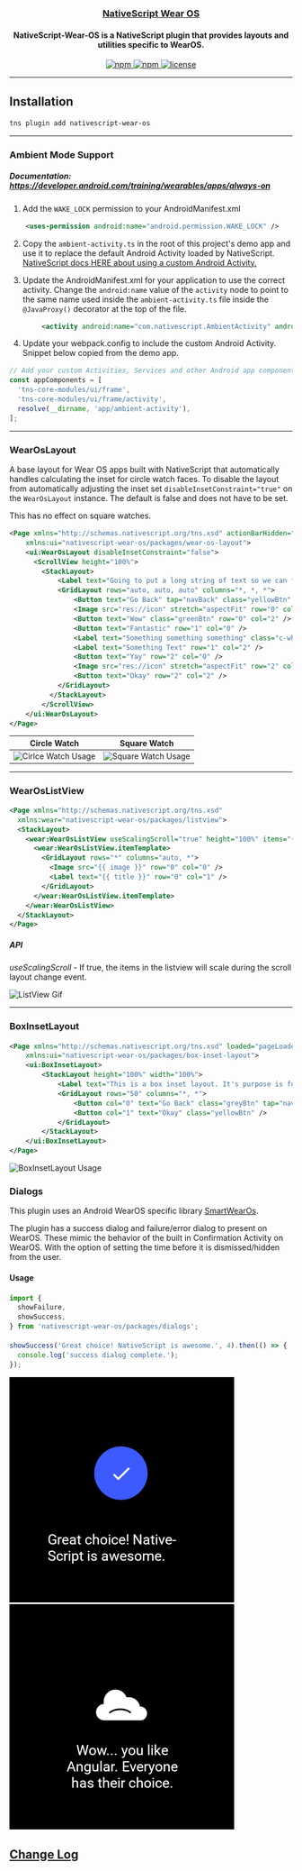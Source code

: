 <a align="center" href="https://www.npmjs.com/package/nativescript-wear-os">
    <h3 align="center">NativeScript Wear OS</h3>
</a>
<h4 align="center">
NativeScript-Wear-OS is a NativeScript plugin that provides layouts and utilities specific to WearOS.
</h4>

<p align="center">
    <a href="https://www.npmjs.com/package/nativescript-wear-os">
        <img src="https://img.shields.io/npm/v/nativescript-wear-os.svg" alt="npm">
    </a>
    <a href="https://www.npmjs.com/package/nativescript-wear-os">
        <img src="https://img.shields.io/npm/dt/nativescript-wear-os.svg?label=npm%20downloads" alt="npm">
    </a>
    <a href="https://github.com/bradmartin/nativescript-wear-os/blob/master/LICENSE">
        <img src="https://img.shields.io/github/license/bradmartin/nativescript-wear-os.svg" alt="license">
    </a>
</p>

---

## Installation

```bash
tns plugin add nativescript-wear-os
```

---

### Ambient Mode Support

##### Documentation: _https://developer.android.com/training/wearables/apps/always-on_

1. Add the `WAKE_LOCK` permission to your AndroidManifest.xml

```xml
	<uses-permission android:name="android.permission.WAKE_LOCK" />
```

2. Copy the `ambient-activity.ts` in the root of this project's demo app and use it to replace the default Android Activity loaded by NativeScript. [NativeScript docs HERE about using a custom Android Activity.](https://docs.nativescript.org/core-concepts/android-runtime/advanced-topics/extend-application-activity#extending-activity)

3. Update the AndroidManifest.xml for your application to use the correct activity. Change the `android:name` value of the `activity` node to point to the same name used inside the `ambient-activity.ts` file inside the `@JavaProxy()` decorator at the top of the file.

```xml
		<activity android:name="com.nativescript.AmbientActivity" android:label="@string/title_activity_kimera" android:configChanges="keyboardHidden|orientation|screenSize" android:theme="@style/LaunchScreenTheme">
```

4. Update your webpack.config to include the custom Android Activity. Snippet below copied from the demo app.

```javascript
// Add your custom Activities, Services and other Android app components here.
const appComponents = [
  'tns-core-modules/ui/frame',
  'tns-core-modules/ui/frame/activity',
  resolve(__dirname, 'app/ambient-activity'),
];
```

---

### WearOsLayout

A base layout for Wear OS apps built with NativeScript that automatically handles calculating the inset for circle watch faces. To disable the layout from automatically adjusting the inset set `disableInsetConstraint="true"` on the `WearOsLayout` instance. The default is false and does not have to be set.

This has no effect on square watches.

```xml
<Page xmlns="http://schemas.nativescript.org/tns.xsd" actionBarHidden="true"
    xmlns:ui="nativescript-wear-os/packages/wear-os-layout">
    <ui:WearOsLayout disableInsetConstraint="false">
      <ScrollView height="100%">
        <StackLayout>
            <Label text="Going to put a long string of text so we can fill the screen with other view components to show how this works on Circle and Square watch faces." class="c-white" textWrap="true" />
            <GridLayout rows="auto, auto, auto" columns="*, *, *">
                <Button text="Go Back" tap="navBack" class="yellowBtn" row="0" col="0" />
                <Image src="res://icon" stretch="aspectFit" row="0" col="1" />
                <Button text="Wow" class="greenBtn" row="0" col="2" />
                <Button text="Fantastic" row="1" col="0" />
                <Label text="Something something something" class="c-white" row="1" col="1" textWrap="true" />
                <Label text="Something Text" row="1" col="2" />
                <Button text="Yay" row="2" col="0" />
                <Image src="res://icon" stretch="aspectFit" row="2" col="1" />
                <Button text="Okay" row="2" col="2" />
            </GridLayout>
          </StackLayout>
        </ScrollView>
    </ui:WearOsLayout>
</Page>
```

| Circle Watch                                                |                        Square Watch                         |
| ----------------------------------------------------------- | :---------------------------------------------------------: |
| ![Cirlce Watch Usage](./screenshots/base-layout/circle.png) | ![Square Watch Usage](./screenshots/base-layout/square.png) |

---

### WearOsListView

```xml
<Page xmlns="http://schemas.nativescript.org/tns.xsd"
  xmlns:wear="nativescript-wear-os/packages/listview">
  <StackLayout>
    <wear:WearOsListView useScalingScroll="true" height="100%" items="{{ items }}">
      <wear:WearOsListView.itemTemplate>
        <GridLayout rows="*" columns="auto, *">
          <Image src="{{ image }}" row="0" col="0" />
          <Label text="{{ title }}" row="0" col="1" />
        </GridLayout>
      </wear:WearOsListView.itemTemplate>
    </wear:WearOsListView>
  </StackLayout>
</Page>
```

##### API

_useScalingScroll_ - If true, the items in the listview will scale during the scroll layout change event.

![ListView Gif](./screenshots/listview/demo.gif)

---

### BoxInsetLayout

```xml
<Page xmlns="http://schemas.nativescript.org/tns.xsd" loaded="pageLoaded" actionBarHidden="true"
    xmlns:ui="nativescript-wear-os/packages/box-inset-layout">
    <ui:BoxInsetLayout>
        <StackLayout height="100%" width="100%">
            <Label text="This is a box inset layout. It's purpose is for short views so you don't have to calculate the inset for your layout manually. So don't try using a ScrollView with it." class="text-white" textWrap="true"/>
            <GridLayout rows="50" columns="*, *">
                <Button col="0" text="Go Back" class="greyBtn" tap="navBack" />
                <Button col="1" text="Okay" class="yellowBtn" />
            </GridLayout>
        </StackLayout>
    </ui:BoxInsetLayout>
</Page>
```

![BoxInsetLayout Usage](./screenshots/box-inset/boxinset.png)

### Dialogs

This plugin uses an Android WearOS specific library [SmartWearOs](https://github.com/bradmartin/SmartWearOs).

The plugin has a success dialog and failure/error dialog to present on WearOS. These mimic the behavior of the built in Confirmation Activity on WearOS. With the option of setting the time before it is dismissed/hidden from the user.

#### Usage

```typescript
import {
  showFailure,
  showSuccess,
} from 'nativescript-wear-os/packages/dialogs';

showSuccess('Great choice! NativeScript is awesome.', 4).then(() => {
  console.log('success dialog complete.');
});
```

![Success Activity](./screenshots/success-activity.png)
![Failure Activity](./screenshots/failure-activity.png)

## [Change Log](./CHANGELOG.md)

